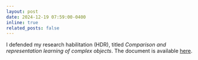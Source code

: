 ```yaml
---
layout: post
date: 2024-12-19 07:59:00-0400
inline: true
related_posts: false
---
```


I defended  my research  habilitation (HDR), titled *Comparison and representation learning of complex objects*. The document is available [here](https://hal.science/tel-04859155).